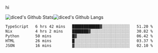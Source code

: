 hi

<img align="center" style="padding:0" src="https://github-readme-stats-diced.vercel.app/api?username=diced&show_icons=true&count_private=true&include_all_commits=true&hide=contribs&hide_border=true&hide_title=true&hide_border=true&theme=transparent" alt="diced's Github Stats"><img align="center" style="padding:0" src="https://github-readme-stats-diced.vercel.app/api/top-langs/?username=diced&layout=compact&hide_border=true&theme=transparent" alt="diced's Github Langs">

<!--START_SECTION:waka-->

```txt
TypeScript   6 hrs 42 mins   ████████████▓░░░░░░░░░░░░   51.20 %
Nix          4 hrs 2 mins    ███████▓░░░░░░░░░░░░░░░░░   30.82 %
Python       50 mins         █▓░░░░░░░░░░░░░░░░░░░░░░░   06.42 %
HTML         26 mins         █░░░░░░░░░░░░░░░░░░░░░░░░   03.37 %
JSON         16 mins         ▓░░░░░░░░░░░░░░░░░░░░░░░░   02.10 %
```

<!--END_SECTION:waka-->
